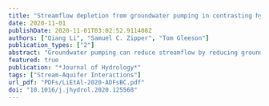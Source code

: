```yaml
---
title: "Streamflow depletion from groundwater pumping in contrasting hydrogeological landscapes: Evaluation and sensitivity of a new management tool"
date: 2020-11-01
publishDate: 2020-11-01T03:02:52.911408Z
authors: ["Qiang Li", "Samuel C. Zipper", "Tom Gleeson"]
publication_types: ["2"]
abstract: "Groundwater pumping can reduce streamflow by reducing groundwater discharge and/or inducing streamflow infiltration, which together are referred to as streamflow depletion. Recently, analytical depletion functions (ADFs) have been suggested as rapid and accurate tools for streamflow depletion assessment, but their performance has only been tested in a few hydrogeological settings. To evaluate whether they will be useful tools for other regions with contrasting stream network and hydrogeological characteristics, we compared ADFs to calibrated MODFLOW models in BX Creek and Peace region with distinct hydrogeological settings (interior plateaus & highlands, and boreal plains, respectively) and spatial scales (165 km2 and 1952 km2, respectively) in British Columbia, Canada. Results showed that ADFs can accurately identify most affected streams by pumping for 100% and 83% of wells in the BX Creek and Peace region, respectively, and had small prediction errors compared with MODFLOW. Specifically, the mean absolute error of predicted depletion ranged from 2% to 14% of the highest simulated pumping rate over the study period of 30 years, with improved accuracy during the pumping season. We also found different responses of ADF performance to hydrostratigraphic properties such as hydraulic conductivity, aquifer thickness, streambed conductance, and well depth across two domains, indicating that different factors control ADF accuracy in different hydrogeological settings. Therefore, we conclude that ADFs are useful tools for conjunctive water management, but a good understanding of local hydrogeological conditions is needed to address the potential uncertainty of ADFs for decision-making."
featured: true
publication: "*Journal of Hydrology*"
tags: ["Stream-Aquifer Interactions"]
url_pdf: "PDFs/LiEtAl-2020-ADFsBC.pdf"
doi: "10.1016/j.jhydrol.2020.125568"
---
```


